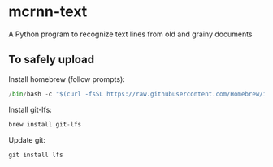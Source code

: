 # mcrnn-text
A Python program to recognize text lines from old and grainy documents

## To safely upload

Install homebrew (follow prompts):
```python
/bin/bash -c "$(curl -fsSL https://raw.githubusercontent.com/Homebrew/install/HEAD/install.sh)"
```

Install git-lfs:
```python
brew install git-lfs
```

Update git:
```python
git install lfs
```